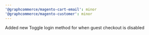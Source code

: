 ```yaml
---
'@graphcommerce/magento-cart-email': minor
'@graphcommerce/magento-customer': minor
---
```


Added new Toggle login method for when guest checkout is disabled
